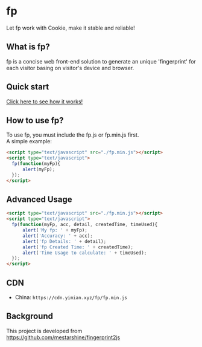 # fp
Let fp work with Cookie, make it stable and reliable!


## What is fp?
fp is a concise web front-end solution to generate an unique 'fingerprint' for each visitor basing on visitor's device and browser.


## Quick start

[Click here to see how it works!](https://fp.yimian.xyz/demo.html)


## How to use fp?
To use fp, you must include the fp.js or fp.min.js first.  
A simple example:
```html
<script type="text/javascript" src="./fp.min.js"></script>
<script type="text/javascript">
  fp(function(myFp){
      alert(myFp);
  });
</script>
```

## Advanced Usage
```html
<script type="text/javascript" src="./fp.min.js"></script>
<script type="text/javascript">
  fp(function(myFp, acc, detail, createdTime, timeUsed){
      alert('My fp: ' + myFp);
      alert('Accuracy: ' + acc);
      alert('fp Details: ' + detail);
      alert('fp Created Time: ' + createdTime);
      alert('Time Usage to calculate: ' + timeUsed);
  });
</script>
```

## CDN
 - China: `https://cdn.yimian.xyz/fp/fp.min.js`

## Background
This project is developed from https://github.com/mestarshine/fingerprint2js

